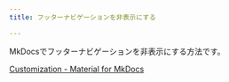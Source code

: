 ```yaml
---
title: フッターナビゲーションを非表示にする

---
```


MkDocsでフッターナビゲーションを非表示にする方法です。





[Customization - Material for MkDocs](https://squidfunk.github.io/mkdocs-material/customization/#extending-the-theme)
